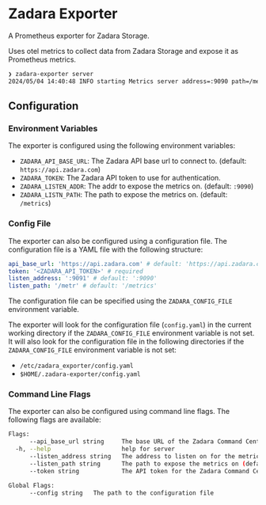 # Zadara Exporter

A Prometheus exporter for Zadara Storage.

Uses otel metrics to collect data from Zadara Storage and expose it as Prometheus metrics.

```sh
❯ zadara-exporter server 
2024/05/04 14:40:48 INFO starting Metrics server address=:9090 path=/metrics
```

## Configuration

### Environment Variables

The exporter is configured using the following environment variables:

- `ZADARA_API_BASE_URL`: The Zadara API base url to connect to. (default: `https://api.zadara.com`)
- `ZADARA_TOKEN`: The Zadara API token to use for authentication.
- `ZADARA_LISTEN_ADDR`: The addr to expose the metrics on. (default: `:9090`)
- `ZADARA_LISTN_PATH`: The path to expose the metrics on. (default: `/metrics`)

### Config File

The exporter can also be configured using a configuration file. The configuration file is a YAML file with the following structure:

```yaml
api_base_url: 'https://api.zadara.com' # default: 'https://api.zadara.com'
token: '<ZADARA_API_TOKEN>' # required
listen_address: ':9091' # default: ':9090'
listen_path: '/metr' # default: '/metrics'
```

The configuration file can be specified using the `ZADARA_CONFIG_FILE` environment variable.

The exporter will look for the configuration file (`config.yaml`) in the current working directory if the `ZADARA_CONFIG_FILE` environment variable is not set.
It will also look for the configuration file in the following directories if the `ZADARA_CONFIG_FILE` environment variable is not set:
- `/etc/zadara_exporter/config.yaml`
- `$HOME/.zadara-exporter/config.yaml`

### Command Line Flags

The exporter can also be configured using command line flags. The following flags are available:

```sh
Flags:
      --api_base_url string     The base URL of the Zadara Command Centre API (default "https://api.zadara.com")
  -h, --help                    help for server
      --listen_address string   The address to listen on for the metrics server (default ":9090")
      --listen_path string      The path to expose the metrics on (default "/metrics")
      --token string            The API token for the Zadara Command Centre API

Global Flags:
      --config string   The path to the configuration file
```